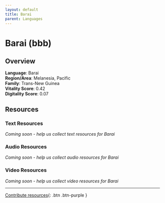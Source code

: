 ```yaml
---
layout: default
title: Barai
parent: Languages
---
```


# Barai (bbb)

## Overview

**Language**: Barai  
**Region/Area**: Melanesia, Pacific  
**Family**: Trans-New Guinea  
**Vitality Score**: 0.42  
**Digitality Score**: 0.07  

## Resources

### Text Resources
*Coming soon - help us collect text resources for Barai*

### Audio Resources
*Coming soon - help us collect audio resources for Barai*

### Video Resources
*Coming soon - help us collect video resources for Barai*

---

[Contribute resources](https://fairtrain.github.io/){: .btn .btn-purple }
